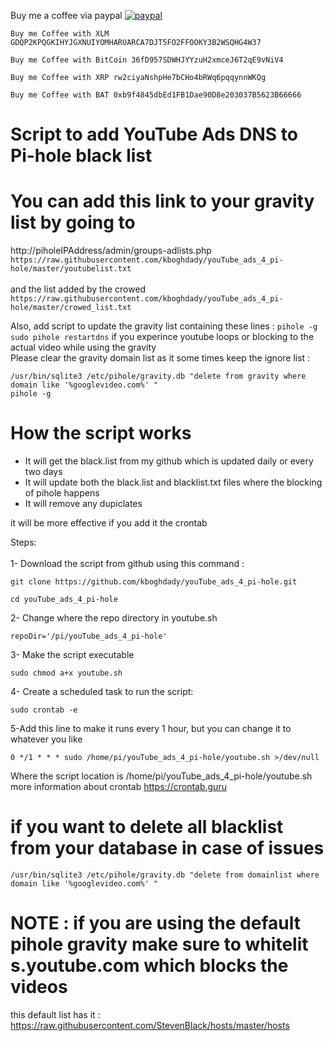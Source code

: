 Buy me a coffee via paypal 
[![paypal](https://www.paypalobjects.com/en_US/i/btn/btn_donateCC_LG.gif)](https://www.paypal.com/cgi-bin/webscr?cmd=_donations&business=U6D8YB3PEWTVW&item_name=Buy+me+a+coffee&currency_code=USD&source=url)

```
Buy me Coffee with XLM GDQP2KPQGKIHYJGXNUIYOMHARUARCA7DJT5FO2FFOOKY3B2WSQHG4W37
```
```
Buy me Coffee with BitCoin 36fD957SDWHJYYzuH2xmceJ6T2qE9vNiV4
```
```
Buy me Coffee with XRP rw2ciyaNshpHe7bCHo4bRWq6pqqynnWKQg
``` 

```
Buy me Coffee with BAT 0xb9f4845dbEd1FB1Dae90D8e203037B5623B66666
``` 


# Script to add YouTube Ads DNS to Pi-hole black list

# You can add this link to your gravity list by going to 
http://piholeIPAddress/admin/groups-adlists.php  </br>
```https://raw.githubusercontent.com/kboghdady/youTube_ads_4_pi-hole/master/youtubelist.txt``` </br></br>
and the list added by the crowed </br>
```https://raw.githubusercontent.com/kboghdady/youTube_ads_4_pi-hole/master/crowed_list.txt```

Also, add script to update the gravity list containing these lines : 
``` pihole -g ```
``` sudo pihole restartdns ```
if you experince youtube loops or blocking to the actual video while using the gravity </br>
Please clear the gravity domain list as it some times keep the ignore list :</br>
```
/usr/bin/sqlite3 /etc/pihole/gravity.db "delete from gravity where domain like '%googlevideo.com%' "
pihole -g
```

# How the script works
- It will get the black.list from my github which is updated daily or every two days 
- It will update both the black.list and blacklist.txt files where the blocking of pihole happens
- It will remove any dupiclates 

it will be more effective if you add it the crontab </br>

Steps: </br></br>
1- Download the script from github using this command : </br>
```
git clone https://github.com/kboghdady/youTube_ads_4_pi-hole.git
```

```
cd youTube_ads_4_pi-hole
```
2- Change where the repo directory in youtube.sh 
```
repoDir='/pi/youTube_ads_4_pi-hole'
```
3- Make the script executable
```
sudo chmod a+x youtube.sh
```
4- Create a scheduled task to run the script: </br>
```
sudo crontab -e 
```
5-Add this line to make it runs every 1 hour, but you can change it to whatever you like</br>
```
0 */1 * * * sudo /home/pi/youTube_ads_4_pi-hole/youtube.sh >/dev/null 
```
Where the script location is /home/pi/youTube_ads_4_pi-hole/youtube.sh </br>
more information about crontab https://crontab.guru </br>

# if you want to delete all blacklist from your database in case of issues 
```
/usr/bin/sqlite3 /etc/pihole/gravity.db "delete from domainlist where domain like '%googlevideo.com%' "
```
# NOTE : if you are using the default pihole gravity make sure to whitelit s.youtube.com which blocks the videos
this default list has it : https://raw.githubusercontent.com/StevenBlack/hosts/master/hosts
